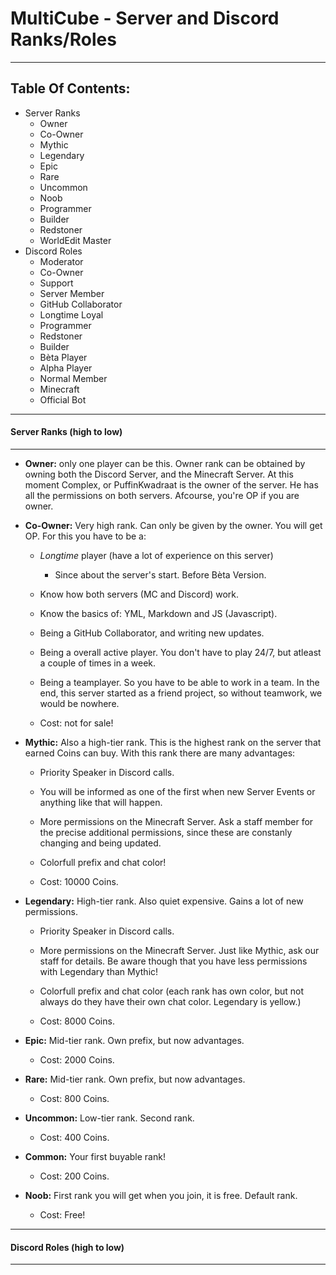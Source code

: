 # MultiCube - Server and Discord Ranks/Roles

----------------------------------------

## Table Of Contents:
- Server Ranks
    - Owner
    - Co-Owner
    - Mythic
    - Legendary
    - Epic
    - Rare
    - Uncommon
    - Noob
    - Programmer
    - Builder
    - Redstoner
    - WorldEdit Master
- Discord Roles
    - Moderator
    - Co-Owner
    - Support
    - Server Member
    - GitHub Collaborator
    - Longtime Loyal
    - Programmer
    - Redstoner
    - Builder
    - Bèta Player
    - Alpha Player
    - Normal Member
    - Minecraft
    - Official Bot

----------------------------------------

#### Server Ranks (high to low)

----------------------------------------

- __Owner:__ only one player can be this. Owner rank can be obtained by owning both the Discord Server, and the Minecraft Server. At this moment Complex, or PuffinKwadraat is the owner of the server. He has all the permissions on both servers. Afcourse, you're OP if you are owner.

- __Co-Owner:__ Very high rank. Can only be given by the owner. You will get OP. For this you have to be a:
    - *Longtime* player (have a lot of experience on this server)
        - Since about the server's start. Before Bèta Version.
    - Know how both servers (MC and Discord) work.
    - Know the basics of: YML, Markdown and JS (Javascript).
    - Being a GitHub Collaborator, and writing new updates.
    - Being a overall active player. You don't have to play 24/7, but atleast a couple of times in a week. 
    - Being a teamplayer. So you have to be able to work in a team. In the end, this server started as a friend project, so without teamwork, we would be nowhere.

    - Cost: not for sale!

- __Mythic:__ Also a high-tier rank. This is the highest rank on the server that earned Coins can buy. With this rank there are many advantages:
    - Priority Speaker in Discord calls.
    - You will be informed as one of the first when new Server Events or anything like that will happen.
    - More permissions on the Minecraft Server. Ask a staff member for the precise additional permissions, since these are constanly changing and being updated.
    - Colorfull prefix and chat color!

    - Cost: 10000 Coins.

- __Legendary:__ High-tier rank. Also quiet expensive. Gains a lot of new permissions.
    - Priority Speaker in Discord calls.
    - More permissions on the Minecraft Server. Just like Mythic, ask our staff for details. Be aware though that you have less permissions with Legendary than Mythic!
    - Colorfull prefix and chat color (each rank has own color, but not always do they have their own chat color. Legendary is yellow.)

    - Cost: 8000 Coins.

- __Epic:__ Mid-tier rank. Own prefix, but now advantages.
    - Cost: 2000 Coins.

- __Rare:__ Mid-tier rank. Own prefix, but now advantages.
    - Cost: 800 Coins.

- __Uncommon:__ Low-tier rank. Second rank.
    - Cost: 400 Coins.

- __Common:__ Your first buyable rank!
    - Cost: 200 Coins.

- __Noob:__ First rank you will get when you join, it is free. Default rank.
    - Cost: Free!
----------------------------------------

#### Discord Roles (high to low)

----------------------------------------
